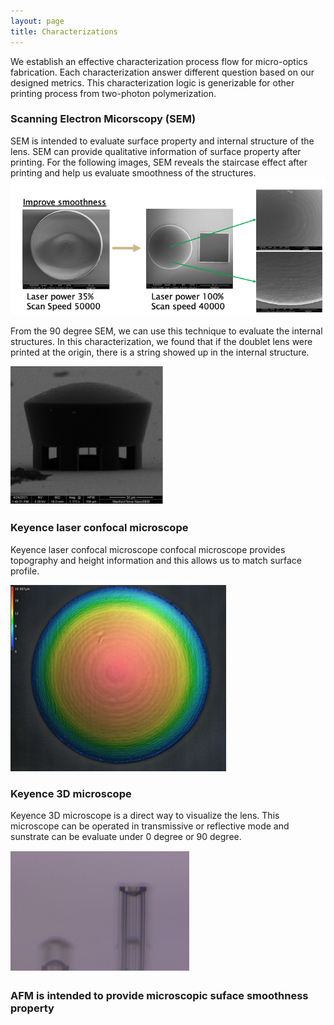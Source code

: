 ```yaml
---
layout: page
title: Characterizations
---
```

We establish an effective characterization process flow for micro-optics fabrication. Each characterization answer different question based on our designed metrics. 
This characterization logic is generizable for other printing process from two-photon polymerization.


### Scanning Electron Micorscopy (SEM) 
SEM is intended to evaluate surface property and internal structure of the lens. SEM can provide qualitative information of surface property after printing. For the following images, SEM reveals the staircase effect after printing and help us evaluate smoothness of the structures.
![](/assets/img/SEM.png)





From the 90 degree SEM, we can use this technique to evaluate the internal structures.
In this characterization, we found that if the doublet lens were printed at the origin, there is a string showed up in the internal structure.


![](/assets/img/90deg.png)





### Keyence laser confocal microscope 
Keyence laser confocal microscope confocal microscope provides topography and height information and this allows us to match surface profile.


![](/assets/img/profile.png)








### Keyence 3D microscope 
Keyence 3D microscope is a direct way to visualize the lens. This microscope can be operated in transmissive or reflective mode and sunstrate can be evaluate under 0 degree or 90 degree.


![](/assets/img/3Dside.png)




### AFM is intended to provide microscopic suface smoothness property







